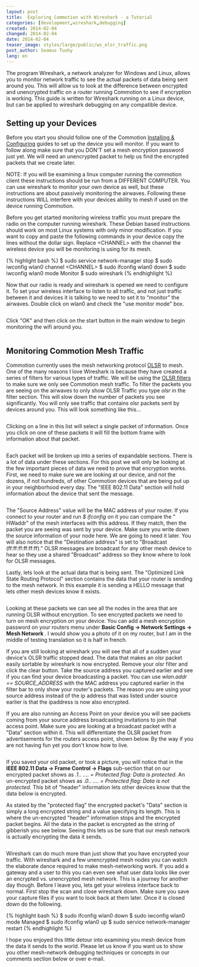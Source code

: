 ```yaml
---
layout: post
title:  Exploring Commotion with Wireshark - a Tutorial
categories: [development,wireshark,debugging]
created: 2014-02-04
changed: 2014-02-04
date: 2014-02-04
teaser_image: styles/large/public/ws_olsr_traffic.png
post_author: Seamus Tuohy
lang: en
---
```


<p>The program Wireshark, a network analyzer for Windows and Linux, allows you to monitor network traffic to see the actual packets of data being sent around you. This will allow us to look at the difference between encrypted and unencrypted traffic on a router running Commotion to see if encryption is working. This guide is written for Wireshark running on a Linux device, but can be applied to wireshark debugging on any compatible device.<!--more--></p>

<h2>Setting up your Devices</h2>

<p>Before you start you should follow one of the Commotion <a href="/docs/cck/installing-configuring"> Installing &amp; Configuring</a> guides to set up the device you will monitor. If you want to follow along make sure that you DON'T set a mesh encryption password just yet. We will need an unencrypted packet to help us find the encrypted packets that we create later.</p>

<p>NOTE: If you will be examining a linux computer running the commotion client these instructions should be run from a DIFFERENT COMPUTER. You can use wireshark to monitor your own device as well, but these instructions are about passively monitoring the airwaves. Following these instructions WILL interfere with your devices ability to mesh if used on the device running Commotion.</p>

<p>Before you get started monitoring wireless traffic you must prepare the radio on the computer running wireshark. These Debian based instructions should work on most Linux systems with only minor modification. If you want to copy and paste the following commands in your device copy the lines without the dollar sign. Replace &lt;CHANNEL&gt; with the channel the wireless device you will be monitoring is using for its mesh.</p>

{% highlight bash %}
    $ sudo service network-manager stop
    $ sudo iwconfig wlan0 channel &lt;CHANNEL&gt;
    $ sudo ifconfig wlan0 down
    $ sudo iwconfig wlan0 mode Monitor
    $ sudo wireshark
{% endhighlight %}

<p>Now that our radio is ready and wireshark is opened we need to configure it. To set your wireless interface to listen to all traffic, and not just traffic between it and devices it is talking to we need to set it to “monitor” the airwaves. Double click on wlan0 and check the "use monitor mode" box.</p>

<p><img alt="" src="/images/ws_mon_mode.png" /></p>

<p>Click "OK" and then click on the start button in the main window to begin monitoring the wifi around you.</p>

<p><img alt="" src="/images/ws_traffic.png" /></p>

<h2>Monitoring Commotion Mesh Traffic</h2>

<p>Commotion currently uses the mesh networking protocol <a href="https://en.wikipedia.org/wiki/Optimized_Link_State_Routing_Protocol">OLSR</a>&nbsp;to mesh. One of the many reasons I love Wireshark is because they have created a series of filters for various types of traffic. We will be using the <a href="https://www.wireshark.org/docs/dfref/o/olsr.html">OLSR filters</a> to make sure we only see Commotion mesh traffic. To filter the packets you are seeing on the airwaves to only show OLSR Traffic you type&nbsp;<em>olsr </em> in the filter section. This will slow down the number of packets you see significantly. You will only see traffic that contains olsr packets sent by devices around you. This will look something like this...</p>

<p><img alt="" src="/images/ws_olsr_traffic.png" /></p>

<p>Clicking on a line in this list will select a single packet of information. Once you click on one of these packets it will fill the bottom frame with information about that packet.</p>

<p><img alt="" src="/images/ws_olsr_packet.png" /></p>

<p>Each packet will be broken up into a series of expandable sections. There is a lot of data under these sections. For this post we will only be looking at the few important pieces of data we need to prove that encryption works. First, we need to make sure we are looking at our device, and not the dozens, if not hundreds, of other Commotion devices that are being put up in your neighborhood every day. The "IEEE 802.11 Data" section will hold information about the device that sent the message.</p>

<p><img alt="" src="/images/ws_olsr_ieee.png" /></p>

<p>The "Source Address" value will be the MAC address of your router. If you connect to your router and run&nbsp;<em>$ ifconfig </em> on it you can compare the " HWaddr" of the mesh interfaces with this address. If they match, then the packet you are seeing was sent by your device. Make sure you write down the source information of your node here. We are going to need it later. You will also notice that the "Destination address" is set to "Broadcast (ff:ff:ff:ff:ff:ff)." OLSR messages are broadcast for any other mesh device to hear so they use a shared "Broadcast" address so they know where to look for OLSR messages.</p>

<p>Lastly, lets look at the actual data that is being sent. The "Optimized Link State Routing Protocol" section contains the data that your router is sending to the mesh network. In this example it is sending a HELLO message that lets other mesh devices know it exists.</p>

<p><img alt="" src="/images/ws_OLSR_TC_message.png" /></p>

<p>Looking at these packets we can see all the nodes in the area that are running OLSR without encryption. To see encrypted packets we need to turn on mesh encryption on your device. You can add a mesh encryption password on your routers menu under <strong> Basic Config -&gt; Network Settings -&gt; Mesh Network </strong>. I would show you a photo of it on my router, but I am in the middle of testing translation so it is half in french.</p>

<p>If you are still looking at wireshark you will see that all of a sudden your device's OLSR traffic stopped dead. The data that makes an olsr packet easily sortable by wireshark is now encrypted. Remove your olsr filter and click the clear button. Take the source address you captured earlier and see if you can find your device broadcasting a packet. You can use&nbsp;<em>wlan.addr == SOURCE_ADDRESS </em> with the MAC address you captured earlier in the filter bar to only show your router's packets. The reason you are using your source address instead of the ip address that was listed under source earlier is that the ipaddress is now also encrypted.</p>

<p>If you are also running an Access Point on your device you will see packets coming from your source address broadcasting invitations to join that access point. Make sure you are looking at a broadcast packet with a "Data" section within it. This will differentiate the OLSR packet from advertisements for the routers access point, shown below. By the way if you are not having fun yet you don't know how to live.</p>

<p><img alt="" src="/images/ws_broadcast_frame.png" /></p>

<p>If you saved your old packet, or took a picture, you will notice that in the <strong>IEEE 802.11 Data -&gt; Frame Control -&gt; Flags</strong> sub-section that on our encrypted packet shows as&nbsp;<em>.1.. .... = Protected flag: Data is protected.</em> An un-encrypted packet shows as <em> .0.. .... = Protected flag: Data is not protected. </em> This bit of "header" information lets other devices know that the data below is encrypted.</p>

<p>As stated by the "protected flag" the encrypted packet's "Data" section is simply a long encrypted string and a value specifying its length. This is where the un-encrypted "header" information stops and the encrypted packet begins. All the data in the packet is encrypted as the string of gibberish you see below. Seeing this lets us be sure that our mesh network is actually encrypting the data it sends.</p>

<p><img alt="" src="/images/ws_enc_data.png" /></p>

<p>Wireshark can do much more than just show that you have encrypted your traffic. With wireshark and a few unencrypted mesh nodes you can watch the elaborate dance required to make mesh-networking work. If you add a gateway and a user to this you can even see what user data looks like over an encrypted vs. unencrypted mesh network. This is a journey for another day though. Before I leave you, lets get your wireless interface back to normal. First stop the scan and close wireshark down. Make sure you save your capture files if you want to look back at them later. Once it is closed down do the following.</p>

{% highlight bash %}
    $ sudo ifconfig wlan0 down
    $ sudo iwconfig wlan0 mode Managed
    $ sudo ifconfig wlan0 up
    $ sudo service network-manager restart
{% endhighlight %}


<p>I hope you enjoyed this little detour into examining you mesh device from the data it sends to the world. Please let us know if you want us to show you other mesh-network debugging techniques or concepts in our comments section below or over e-mail.</p>
